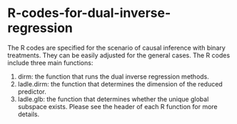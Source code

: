# R-codes-for-dual-inverse-regression
The R codes are specified for the scenario of causal inference with binary treatments. They can be easily adjusted for the general cases.
The R codes include three main functions:
1. dirm: the function that runs the dual inverse regression methods.
2. ladle.dirm: the function that determines the dimension of the reduced predictor.
3. ladle.glb: the function that determines whether the unique global subspace exists.
Please see the header of each R function for more details.
